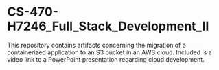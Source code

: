 # CS-470-H7246_Full_Stack_Development_II
This repository contains artifacts concerning the migration of a containerized application to an S3 bucket in an AWS cloud. Included is a video link to a PowerPoint presentation regarding cloud development.

